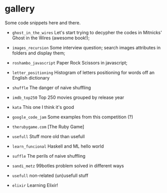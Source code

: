 gallery
=======

Some code snippets here and there.

* `ghost_in_the_wires` Let's start trying to decypher the codes in Mitnicks' Ghost in the Wires (awesome book!);
* `images_recursion` Some interview question; search images attributes in folders and display them;
* `roshambo_javascript` Paper Rock Scissors in javascript;
* `letter_positioning` Histogram of letters positioning for words off an English dictionary
* `shuffle` The danger of naive shuffling
* `imdb_top250` Top 250 movies grouped by release year
* `kata` This one I think it's good
* `google_code_jam` Some examples from this competition (?)
* `therubygame.com` [The Ruby Game]
* `usefull` Stuff more old than usefull
* `learn_funcional` Haskell and ML hello world
* `suffle` The perils of naive shuffling
* `sandi_metz` 99botles problem solved in different ways

* `usefull` non-related (un)usefull stuff
* `elixir` Learning Elixir!

